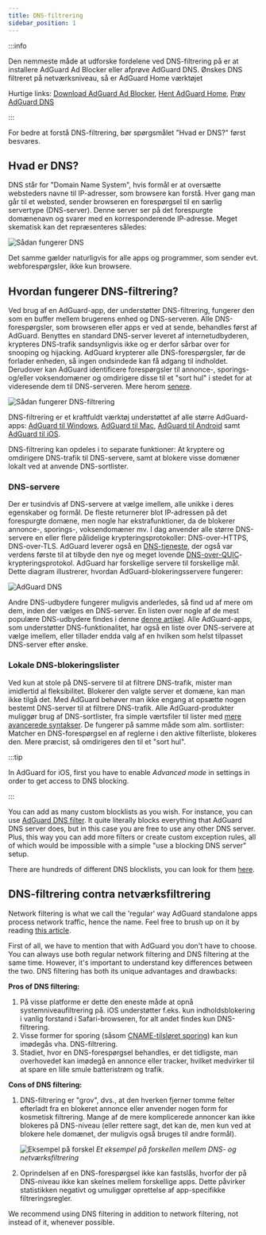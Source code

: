 ```yaml
---
title: DNS-filtrering
sidebar_position: 1
---
```


:::info

Den nemmeste måde at udforske fordelene ved DNS-filtrering på er at installere AdGuard Ad Blocker eller afprøve AdGuard DNS. Ønskes DNS filtreret på netværksniveau, så er AdGuard Home værktøjet

Hurtige links: [Download AdGuard Ad Blocker](https://agrd.io/download-kb-adblock), [Hent AdGuard Home](https://github.com/AdguardTeam/AdGuardHome#getting-started), [Prøv AdGuard DNS](https://agrd.io/download-dns)

:::

For bedre at forstå DNS-filtrering, bør spørgsmålet "Hvad er DNS?" først besvares.

## Hvad er DNS?

DNS står for "Domain Name System", hvis formål er at oversætte websteders navne til IP-adresser, som browsere kan forstå. Hver gang man går til et websted, sender browseren en forespørgsel til en særlig servertype (DNS-server). Denne server ser på det forespurgte domænenavn og svarer med en korresponderende IP-adresse. Meget skematisk kan det repræsenteres således:

![Sådan fungerer DNS](https://cdn.adtidy.org/public/Adguard/kb/DNS_filtering/how_dns_works_en.png)

Det samme gælder naturligvis for alle apps og programmer, som sender evt. webforespørgsler, ikke kun browsere.

## Hvordan fungerer DNS-filtrering?

Ved brug af en AdGuard-app, der understøtter DNS-filtrering, fungerer den som en buffer mellem brugerens enhed og DNS-serveren. Alle DNS-forespørgsler, som browseren eller apps er ved at sende, behandles først af AdGuard. Benyttes en standard DNS-server leveret af internetudbyderen, krypteres DNS-trafik sandsynligvis ikke og er derfor sårbar over for snooping og hijacking. AdGuard krypterer alle DNS-forespørgsler, før de forlader enheden, så ingen ondsindede kan få adgang til indholdet. Derudover kan AdGuard identificere forespørgsler til annonce-, sporings- og/eller voksendomæner og omdirigere disse til et "sort hul" i stedet for at videresende dem til DNS-serveren. Mere herom [senere](#local-dns-blocklists).

![Sådan fungerer DNS-filtrering](https://cdn.adtidy.org/public/Adguard/kb/DNS_filtering/how_dns_filtering_works_en.png)

DNS-filtrering er et kraftfuldt værktøj understøttet af alle større AdGuard-apps: [AdGuard til Windows](https://adguard.com/adguard-windows/overview.html), [AdGuard til Mac](https://adguard.com/adguard-mac/overview.html), [AdGuard til Android](https://adguard.com/adguard-android/overview.html) samt [AdGuard til iOS](https://adguard.com/adguard-ios/overview.html).

DNS-filtrering kan opdeles i to separate funktioner: At kryptere og omdirigere DNS-trafik til DNS-servere, samt at blokere visse domæner lokalt ved at anvende DNS-sortlister.

### DNS-servere

Der er tusindvis af DNS-servere at vælge imellem, alle unikke i deres egenskaber og formål. De fleste returnerer blot IP-adressen på det forespurgte domæne, men nogle har ekstrafunktioner, da de blokerer annonce-, sporings-, voksendomæner mv. I dag anvender alle større DNS-servere en eller flere pålidelige krypteringsprotokoller: DNS-over-HTTPS, DNS-over-TLS. AdGuard leverer også en [DNS-tjeneste](https://adguard-dns.io/), der også var verdens første til at tilbyde den nye og meget lovende [DNS-over-QUIC](https://adguard.com/blog/dns-over-quic.html)-krypteringsprotokol. AdGuard har forskellige servere til forskellige mål. Dette diagram illustrerer, hvordan AdGuard-blokeringsservere fungerer:

![AdGuard DNS](https://cdn.adtidy.org/public/Adguard/kb/DNS_filtering/adguard_dns_en.jpg)

Andre DNS-udbydere fungerer muligvis anderledes, så find ud af mere om dem, inden der vælges en DNS-server. En listen over nogle af de mest populære DNS-udbydere findes i denne [denne artikel](dns-providers.md). Alle AdGuard-apps, som understøtter DNS-funktionalitet, har også en liste over DNS-servere at vælge imellem, eller tillader endda valg af en hvilken som helst tilpasset DNS-server efter ønske.

### Lokale DNS-blokeringslister

Ved kun at stole på DNS-servere til at filtrere DNS-trafik, mister man imidlertid al fleksibilitet. Blokerer den valgte server et domæne, kan man ikke tilgå det. Med AdGuard behøver man ikke engang at opsætte nogen bestemt DNS-server til at filtrere DNS-trafik. Alle AdGuard-produkter muliggør brug af DNS-sortlister, fra simple værtsfiler til lister med [mere avancerede syntakser](dns-filtering-syntax.md). De fungerer på samme måde som alm. sortlister: Matcher en DNS-forespørgsel en af reglerne i den aktive filterliste, blokeres den. Mere præcist, så omdirigeres den til et "sort hul".

:::tip

In AdGuard for iOS, first you have to enable *Advanced mode* in settings in order to get access to DNS blocking.

:::

You can add as many custom blocklists as you wish. For instance, you can use [AdGuard DNS filter](https://github.com/AdguardTeam/AdGuardSDNSFilter). It quite literally blocks everything that AdGuard DNS server does, but in this case you are free to use any other DNS server. Plus, this way you can add more filters or create custom exception rules, all of which would be impossible with a simple "use a blocking DNS server" setup.

There are hundreds of different DNS blocklists, you can look for them [here](https://filterlists.com/).

## DNS-filtrering contra netværksfiltrering

Network filtering is what we call the 'regular' way AdGuard standalone apps process network traffic, hence the name. Feel free to brush up on it by reading [this article](https://adguard.com/kb/general/ad-filtering/how-ad-blocking-works/).

First of all, we have to mention that with AdGuard you don't have to choose. You can always use both regular network filtering and DNS filtering at the same time. However, it's important to understand key differences between the two. DNS filtering has both its unique advantages and drawbacks:

**Pros of DNS filtering:**

1. På visse platforme er dette den eneste måde at opnå systemniveaufiltrering på. iOS understøtter f.eks. kun indholdsblokering i vanlig forstand i Safari-browseren, for alt andet findes kun DNS-filtrering.
1. Visse former for sporing (såsom [CNAME-tilsløret sporing](https://adguard.com/blog/cname-tracking.html)) kan kun imødegås vha. DNS-filtrering.
1. Stadiet, hvor en DNS-forespørgsel behandles, er det tidligste, man overhovedet kan imødegå en annonce eller tracker, hvilket medvirker til at spare en lille smule batteristrøm og trafik.

**Cons of DNS filtering:**

1. DNS-filtrering er "grov", dvs., at den hverken fjerner tomme felter efterladt fra en blokeret annonce eller anvender nogen form for kosmetisk filtrering. Mange af de mere komplicerede annoncer kan ikke blokeres på DNS-niveau (eller rettere sagt, det kan de, men kun ved at blokere hele domænet, der muligvis også bruges til andre formål).

    ![Eksempel på forskel](https://cdn.adtidy.org/public/Adguard/kb/DNS_filtering/dns_diff.jpg) *Et eksempel på forskellen mellem DNS- og netværksfiltrering*

1. Oprindelsen af en DNS-forespørgsel ikke kan fastslås, hvorfor der på DNS-niveau ikke kan skelnes mellem forskellige apps. Dette påvirker statistikken negativt og umuliggør oprettelse af app-specifikke filtreringsregler.

We recommend using DNS filtering in addition to network filtering, not instead of it, whenever possible.
